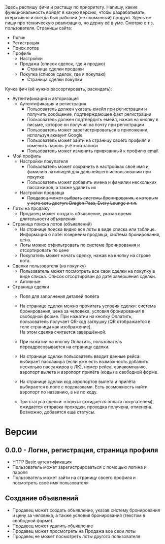 Здесь распишу фичи и растащу по приоритету. Напишу, какие функциональность войдёт в какую версию, чтобы разрабатывать итеративно и всегда был рабочий (не сломанный) продукт.
Здесь не пишу про техническую реализацию, но держу её в уме. Смотрю с т.з. пользователя.
Страницы сайта:
- Логин
- Регистрация
- Поиск лотов
- Профиль
    - Настройки
    - Продажа (список сделок, где я продаю)
        - Страница сделки продажи
    - Покупка (список сделок, где я покупаю)
        - Страница сделки покупки
  
Кучка фич (её нужно рассортировать, раскидать):
- Аутентификация и авторизация
    - Аутентификация и регистрация
        - Пользователь должен указать емейл при регистрации и получить сообщение, подтверждающее факт регистрации
        - Пользователь должен подтвердить емейл, нажав на кнопку в письме, которое он получил на почту при регистрации
        - Пользователь может зарегистрироваться в приложении, используя аккаунт Google
        - Пользователь может зайти на страницу своего профиля и изменить пароль учётной записи
        - Пользователь может изменить привязанный к профилю email.
- Мой профиль
    - Настройки покупателя
        - Пользователь может сохранить в настройках своё имя и фамилию латиницей для дальнейшего использовании при покупке
        - Пользователь может добавить имена и фамилии нескольких пассажиров, а также удалить их
    - Настройки продавца
        - ~~Продавец может выбрать системы бронирования, к которым у него есть доступ: Dragon Pass, Every Lounge и т.п.~~
- Лоты на продажу
    - Продавец может создать объявление, указав время длительности объявления
- Страница поиска лотов (объявлений)
    - На странице поиска видно все лоты в виде списка или таблице. Информация о лоте: юзернейм продавца, система бронирования, цена.
    - Лоты можно отфильтровать по системе бронирования и отсортировать по цене
    - Покупатель может начать сделку, нажав на кнопку на строке лота.
- Сделки пользователя (на покупку)
    - Пользователь может посмотреть все свои сделки на покупку в виде списка. Список отсортирован до дате завершения сделки.
    - Активные
- Страница сделки
    - Поля для заполнения деталей полёта
    - На странице сделки можно прочитать условия сделки: система бронирования, цена за человека, условия бронирования в свободной форме. При нажатии на кнопку Оплатить, пользователь получает QR-код заглушку (QR отображается в теле страницы как изображение).  
        На этом сделка считается завершённой.  
        
    - При нажатии на кнопку Оплатить, пользователь переадресовывается на страницу сделки.
    - На странице сделки пользователь вводит данные рейса: выбирает пассажира (если уже есть возможность добавить несколько пассажиров в ЛК), номер рейса, авиакомпанию, аэропорт вылета и аэропорт прилёта (коды) в свободной форме.
    - На странице сделки код аэропортов вылета и прилёта выбирается в поле с подсказками. Есть возможность найти аэропорт по названию, а не по коду.
    - Три статуса сделки: открыта (ожидается оплата покупателем), ожидается отправка проходки, проходка получена, отменена. Возможно, добавятся ещё статусы.
# Версии
## 0.0.0 - Логин, регистрация, страница профиля
- HTTP Basic аутентификация
- Пользователь может зарегистрироваться с помощью логина и пароля
- Пользователь может зайти на страницу своего профиля и посмотреть своё имя пользователя
## Создание объявлений
- Продавец может создать объявление, указав систему бронирования и цену за человека, а также условия бронирования (текстом в свободной форме).
- Продавец может удалить объявление
- Продавец может просмотреть на Продажа все свои лоты
- Продавец не может посмотреть лоты другого пользователя